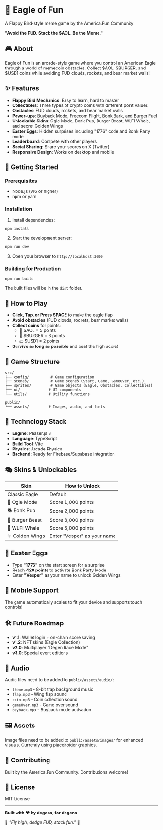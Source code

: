 # 🦅 Eagle of Fun

A Flappy Bird-style meme game by the America.Fun Community

**"Avoid the FUD. Stack the $AOL. Be the Meme."**

## 🎮 About

Eagle of Fun is an arcade-style game where you control an American Eagle through a world of memecoin obstacles. Collect $AOL, $BURGER, and $USD1 coins while avoiding FUD clouds, rockets, and bear market walls!

## ✨ Features

- **Flappy Bird Mechanics**: Easy to learn, hard to master
- **Collectibles**: Three types of crypto coins with different point values
- **Obstacles**: FUD clouds, rockets, and bear market walls
- **Power-ups**: Buyback Mode, Freedom Flight, Bonk Bark, and Burger Fuel
- **Unlockable Skins**: Ogle Mode, Bonk Pup, Burger Beast, WLFI Whale, and secret Golden Wings
- **Easter Eggs**: Hidden surprises including "1776" code and Bonk Party mode
- **Leaderboard**: Compete with other players
- **Social Sharing**: Share your scores on X (Twitter)
- **Responsive Design**: Works on desktop and mobile

## 🚀 Getting Started

### Prerequisites

- Node.js (v16 or higher)
- npm or yarn

### Installation

1. Install dependencies:
```bash
npm install
```

2. Start the development server:
```bash
npm run dev
```

3. Open your browser to `http://localhost:3000`

### Building for Production

```bash
npm run build
```

The built files will be in the `dist` folder.

## 🎯 How to Play

- **Click, Tap, or Press SPACE** to make the eagle flap
- **Avoid obstacles** (FUD clouds, rockets, bear market walls)
- **Collect coins** for points:
  - 💸 $AOL = 5 points
  - 🍔 $BURGER = 3 points
  - 💵 $USD1 = 2 points
- **Survive as long as possible** and beat the high score!

## 🎨 Game Structure

```
src/
├── config/          # Game configuration
├── scenes/          # Game scenes (Start, Game, GameOver, etc.)
├── sprites/         # Game objects (Eagle, Obstacles, Collectibles)
├── ui/             # UI components
└── utils/          # Utility functions

public/
└── assets/         # Images, audio, and fonts
```

## 🔧 Technology Stack

- **Engine**: Phaser.js 3
- **Language**: TypeScript
- **Build Tool**: Vite
- **Physics**: Arcade Physics
- **Backend**: Ready for Firebase/Supabase integration

## 🎭 Skins & Unlockables

| Skin | How to Unlock |
|------|---------------|
| Classic Eagle | Default |
| 🧢 Ogle Mode | Score 1,000 points |
| 🐕 Bonk Pup | Score 2,000 points |
| 🍔 Burger Beast | Score 3,000 points |
| 🐋 WLFI Whale | Score 5,000 points |
| ✨ Golden Wings | Enter "Vesper" as your name |

## 🥚 Easter Eggs

- Type **"1776"** on the start screen for a surprise
- Reach **420 points** to activate Bonk Party Mode
- Enter **"Vesper"** as your name to unlock Golden Wings

## 📱 Mobile Support

The game automatically scales to fit your device and supports touch controls!

## 🛠️ Future Roadmap

- **v1.1**: Wallet login + on-chain score saving
- **v1.2**: NFT skins (Eagle Collection)
- **v2.0**: Multiplayer "Degen Race Mode"
- **v3.0**: Special event editions

## 🎵 Audio

Audio files need to be added to `public/assets/audio/`:
- `theme.mp3` - 8-bit trap background music
- `flap.mp3` - Wing flap sound
- `coin.mp3` - Coin collection sound
- `gameOver.mp3` - Game over sound
- `buyback.mp3` - Buyback mode activation

## 🖼️ Assets

Image files need to be added to `public/assets/images/` for enhanced visuals. Currently using placeholder graphics.

## 🤝 Contributing

Built by the America.Fun Community. Contributions welcome!

## 📄 License

MIT License

---

**Built with ❤️ by degens, for degens**

🦅 *"Fly high, dodge FUD, stack fun."* 🦅
